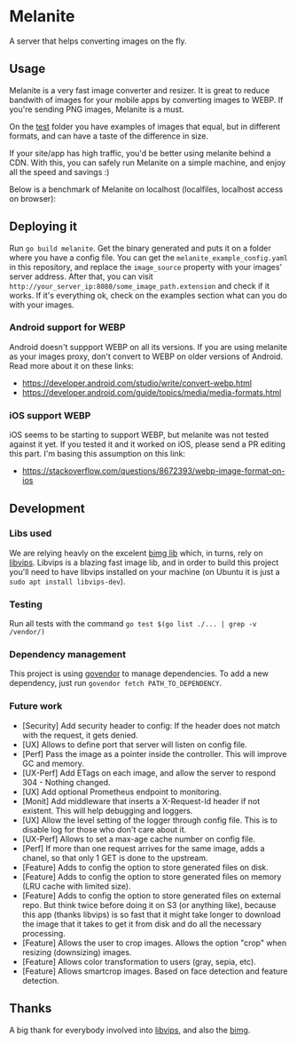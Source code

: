 # Melanite
A server that helps converting images on the fly.

## Usage

Melanite is a very fast image converter and resizer. It is great to reduce bandwith of images for your mobile apps by converting images to WEBP. If you're sending PNG images, Melanite is a must.

On the [test](https://github.com/jademcosta/melanite/tree/master/test/images) folder you have examples of images that equal, but in different formats, and can have a taste of the difference in size.

If your site/app has high traffic, you'd be better using melanite behind a CDN. With this, you can safely run Melanite on a simple machine, and enjoy all the speed and savings :)

Below is a benchmark of Melanite on localhost (localfiles, localhost access on browser):




## Deploying it

Run `go build melanite`. Get the binary generated and puts it on a folder where you have a config file. You can get the `melanite_example_config.yaml` in this repository, and replace the `image_source` property with your images' server address. After that, you can visit `http://your_server_ip:8080/some_image_path.extension` and check if it works. If it's everything ok, check on the examples section what can you do with your images.

### Android support for WEBP
Android doesn't suppport WEBP on all its versions. If you are using melanite as your images proxy, don't convert to WEBP on older versions of Android. Read more about it on these links:
* https://developer.android.com/studio/write/convert-webp.html
* https://developer.android.com/guide/topics/media/media-formats.html

### iOS support WEBP
iOS seems to be starting to support WEBP, but melanite was not tested against it yet. If you tested it and it worked on iOS, please send a PR editing this part. I'm basing this assumption on this link:
* https://stackoverflow.com/questions/8672393/webp-image-format-on-ios


## Development


### Libs used

We are relying heavly on the excelent [bimg lib](https://github.com/h2non/bimg) which, in turns, rely on [libvips](https://github.com/jcupitt/libvips). Libvips is a blazing fast image lib, and in order to build this project you'll need to have libvips installed on your machine (on Ubuntu it is just a `sudo apt install libvips-dev`).

### Testing

Run all tests with the command `go test $(go list ./... | grep -v /vendor/)`

### Dependency management
This project is using [govendor](https://github.com/kardianos/govendor) to manage dependencies.
To add a new dependency, just run `govendor fetch PATH_TO_DEPENDENCY`.

### Future work
* [Security] Add security header to config: If the header does not match with the request, it gets denied.
* [UX] Allows to define port that server will listen on config file.
* [Perf] Pass the image as a pointer inside the controller. This will improve GC and memory.
* [UX-Perf] Add ETags on each image, and allow the server to respond 304 - Nothing changed.
* [UX] Add optional Prometheus endpoint to monitoring.
* [Monit] Add middleware that inserts a X-Request-Id header if not existent. This will help debugging and loggers.
* [UX] Allow the level setting of the logger through config file. This is to disable log for those who don't care about it.
* [UX-Perf] Allows to set a max-age cache number on config file.
* [Perf] If more than one request arrives for the same image, adds a chanel, so that only 1 GET is done to the upstream.
* [Feature] Adds to config the option to store generated files on disk.
* [Feature] Adds to config the option to store generated files on memory (LRU cache with limited size).
* [Feature] Adds to config the option to store generated files on external repo. But think twice before doing it on S3 (or anything like), because this app (thanks libvips) is so fast that it might take longer to download the image that it takes to get it from disk and do all the necessary processing.
* [Feature] Allows the user to crop images. Allows the option "crop" when resizing (downsizing) images.  
* [Feature] Allows color transformation to users (gray, sepia, etc).
* [Feature] Allows smartcrop images. Based on face detection and feature detection.

## Thanks
A big thank for everybody involved into [libvips](https://github.com/jcupitt/libvips), and also the [bimg](https://github.com/h2non/bimg).
